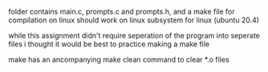 folder contains 
main.c,  prompts.c and prompts.h, and a make file for compilation
on linux  should work on linux subsystem for linux (ubuntu 20.4) 

while this assignment didn't require seperation of the program into seperate files 
i thought it would be best to practice making a make file 

make has an ancompanying make clean command to clear *.o files 

